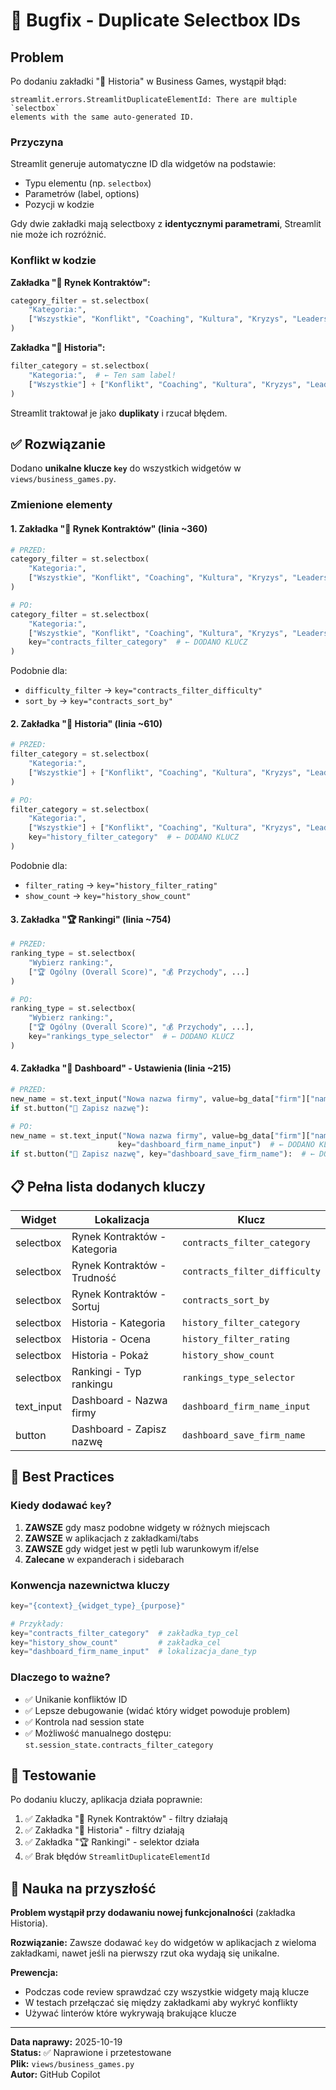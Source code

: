 # 🐛 Bugfix - Duplicate Selectbox IDs

## Problem

Po dodaniu zakładki "📜 Historia" w Business Games, wystąpił błąd:

```
streamlit.errors.StreamlitDuplicateElementId: There are multiple `selectbox` 
elements with the same auto-generated ID.
```

### Przyczyna

Streamlit generuje automatyczne ID dla widgetów na podstawie:
- Typu elementu (np. `selectbox`)
- Parametrów (label, options)
- Pozycji w kodzie

Gdy dwie zakładki mają selectboxy z **identycznymi parametrami**, Streamlit nie może ich rozróżnić.

### Konflikt w kodzie

**Zakładka "💼 Rynek Kontraktów":**
```python
category_filter = st.selectbox(
    "Kategoria:",
    ["Wszystkie", "Konflikt", "Coaching", "Kultura", "Kryzys", "Leadership"]
)
```

**Zakładka "📜 Historia":**
```python
filter_category = st.selectbox(
    "Kategoria:",  # ← Ten sam label!
    ["Wszystkie"] + ["Konflikt", "Coaching", "Kultura", "Kryzys", "Leadership"]  # ← Prawie te same opcje!
)
```

Streamlit traktował je jako **duplikaty** i rzucał błędem.

## ✅ Rozwiązanie

Dodano **unikalne klucze `key`** do wszystkich widgetów w `views/business_games.py`.

### Zmienione elementy

#### 1. Zakładka "💼 Rynek Kontraktów" (linia ~360)
```python
# PRZED:
category_filter = st.selectbox(
    "Kategoria:",
    ["Wszystkie", "Konflikt", "Coaching", "Kultura", "Kryzys", "Leadership"]
)

# PO:
category_filter = st.selectbox(
    "Kategoria:",
    ["Wszystkie", "Konflikt", "Coaching", "Kultura", "Kryzys", "Leadership"],
    key="contracts_filter_category"  # ← DODANO KLUCZ
)
```

Podobnie dla:
- `difficulty_filter` → `key="contracts_filter_difficulty"`
- `sort_by` → `key="contracts_sort_by"`

#### 2. Zakładka "📜 Historia" (linia ~610)
```python
# PRZED:
filter_category = st.selectbox(
    "Kategoria:",
    ["Wszystkie"] + ["Konflikt", "Coaching", "Kultura", "Kryzys", "Leadership"]
)

# PO:
filter_category = st.selectbox(
    "Kategoria:",
    ["Wszystkie"] + ["Konflikt", "Coaching", "Kultura", "Kryzys", "Leadership"],
    key="history_filter_category"  # ← DODANO KLUCZ
)
```

Podobnie dla:
- `filter_rating` → `key="history_filter_rating"`
- `show_count` → `key="history_show_count"`

#### 3. Zakładka "🏆 Rankingi" (linia ~754)
```python
# PRZED:
ranking_type = st.selectbox(
    "Wybierz ranking:",
    ["🏆 Ogólny (Overall Score)", "💰 Przychody", ...]
)

# PO:
ranking_type = st.selectbox(
    "Wybierz ranking:",
    ["🏆 Ogólny (Overall Score)", "💰 Przychody", ...],
    key="rankings_type_selector"  # ← DODANO KLUCZ
)
```

#### 4. Zakładka "🏢 Dashboard" - Ustawienia (linia ~215)
```python
# PRZED:
new_name = st.text_input("Nowa nazwa firmy", value=bg_data["firm"]["name"])
if st.button("💾 Zapisz nazwę"):

# PO:
new_name = st.text_input("Nowa nazwa firmy", value=bg_data["firm"]["name"], 
                        key="dashboard_firm_name_input")  # ← DODANO KLUCZ
if st.button("💾 Zapisz nazwę", key="dashboard_save_firm_name"):  # ← DODANO KLUCZ
```

## 📋 Pełna lista dodanych kluczy

| Widget | Lokalizacja | Klucz |
|--------|-------------|-------|
| selectbox | Rynek Kontraktów - Kategoria | `contracts_filter_category` |
| selectbox | Rynek Kontraktów - Trudność | `contracts_filter_difficulty` |
| selectbox | Rynek Kontraktów - Sortuj | `contracts_sort_by` |
| selectbox | Historia - Kategoria | `history_filter_category` |
| selectbox | Historia - Ocena | `history_filter_rating` |
| selectbox | Historia - Pokaż | `history_show_count` |
| selectbox | Rankingi - Typ rankingu | `rankings_type_selector` |
| text_input | Dashboard - Nazwa firmy | `dashboard_firm_name_input` |
| button | Dashboard - Zapisz nazwę | `dashboard_save_firm_name` |

## 🎯 Best Practices

### Kiedy dodawać `key`?

1. **ZAWSZE** gdy masz podobne widgety w różnych miejscach
2. **ZAWSZE** w aplikacjach z zakładkami/tabs
3. **ZAWSZE** gdy widget jest w pętli lub warunkowym if/else
4. **Zalecane** w expanderach i sidebarach

### Konwencja nazewnictwa kluczy

```python
key="{context}_{widget_type}_{purpose}"

# Przykłady:
key="contracts_filter_category"  # zakładka_typ_cel
key="history_show_count"         # zakładka_cel
key="dashboard_firm_name_input"  # lokalizacja_dane_typ
```

### Dlaczego to ważne?

- ✅ Unikanie konfliktów ID
- ✅ Lepsze debugowanie (widać który widget powoduje problem)
- ✅ Kontrola nad session state
- ✅ Możliwość manualnego dostępu: `st.session_state.contracts_filter_category`

## 🧪 Testowanie

Po dodaniu kluczy, aplikacja działa poprawnie:

1. ✅ Zakładka "💼 Rynek Kontraktów" - filtry działają
2. ✅ Zakładka "📜 Historia" - filtry działają
3. ✅ Zakładka "🏆 Rankingi" - selektor działa
4. ✅ Brak błędów `StreamlitDuplicateElementId`

## 📝 Nauka na przyszłość

**Problem wystąpił przy dodawaniu nowej funkcjonalności** (zakładka Historia).

**Rozwiązanie:** Zawsze dodawać `key` do widgetów w aplikacjach z wieloma zakładkami, nawet jeśli na pierwszy rzut oka wydają się unikalne.

**Prewencja:** 
- Podczas code review sprawdzać czy wszystkie widgety mają klucze
- W testach przełączać się między zakładkami aby wykryć konflikty
- Używać linterów które wykrywają brakujące klucze

---

**Data naprawy:** 2025-10-19  
**Status:** ✅ Naprawione i przetestowane  
**Plik:** `views/business_games.py`  
**Autor:** GitHub Copilot
